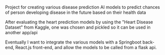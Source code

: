 Project for creating various disease prediction AI models to predict chances of person developing disease in the future based on their health data

After evaluating the heart prediction models by using the "Heart Disease Dataset" from Kaggle, one was chosen and pickled so it can be used in another app/api

Eventually I want to integrate the various models with a Springboot back-end, React.js front-end, and allow the models to be called from a flask api.

